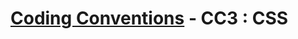 # [Coding Conventions](https://github.com/kdubuc/coding-conventions/blob/master/README.md) - CC3 : CSS
